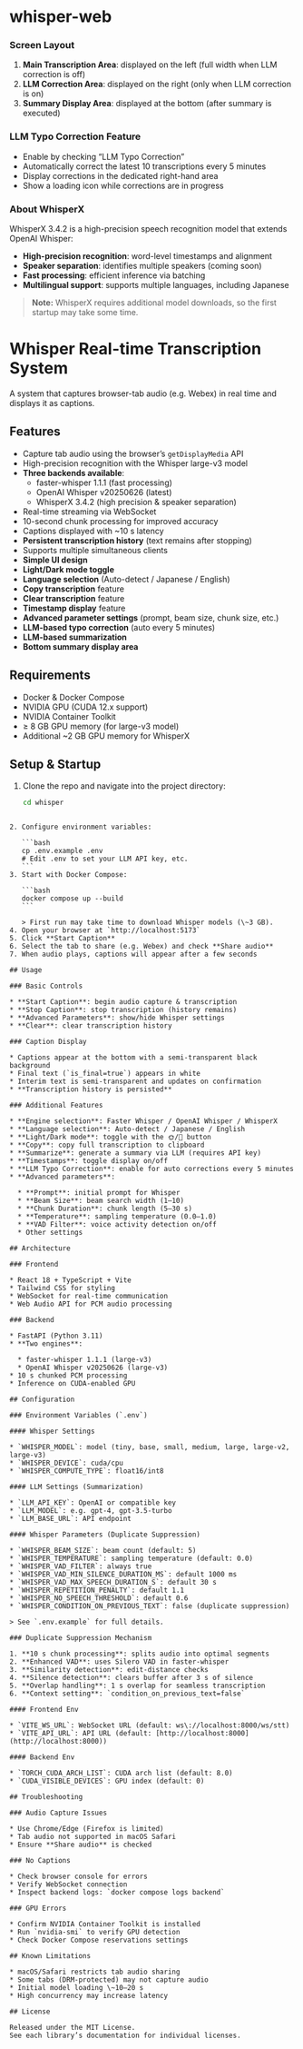 # whisper-web

### Screen Layout

1. **Main Transcription Area**: displayed on the left (full width when LLM correction is off)  
2. **LLM Correction Area**: displayed on the right (only when LLM correction is on)  
3. **Summary Display Area**: displayed at the bottom (after summary is executed)  

### LLM Typo Correction Feature

- Enable by checking “LLM Typo Correction”  
- Automatically correct the latest 10 transcriptions every 5 minutes  
- Display corrections in the dedicated right-hand area  
- Show a loading icon while corrections are in progress  

### About WhisperX

WhisperX 3.4.2 is a high-precision speech recognition model that extends OpenAI Whisper:  
- **High-precision recognition**: word-level timestamps and alignment  
- **Speaker separation**: identifies multiple speakers (coming soon)  
- **Fast processing**: efficient inference via batching  
- **Multilingual support**: supports multiple languages, including Japanese  

> **Note:** WhisperX requires additional model downloads, so the first startup may take some time.

# Whisper Real-time Transcription System

A system that captures browser-tab audio (e.g. Webex) in real time and displays it as captions.

## Features

- Capture tab audio using the browser’s `getDisplayMedia` API  
- High-precision recognition with the Whisper large-v3 model  
- **Three backends available**:  
  - faster-whisper 1.1.1 (fast processing)  
  - OpenAI Whisper v20250626 (latest)  
  - WhisperX 3.4.2 (high precision & speaker separation)  
- Real-time streaming via WebSocket  
- 10-second chunk processing for improved accuracy  
- Captions displayed with ~10 s latency  
- **Persistent transcription history** (text remains after stopping)  
- Supports multiple simultaneous clients  
- **Simple UI design**  
- **Light/Dark mode toggle**  
- **Language selection** (Auto-detect / Japanese / English)  
- **Copy transcription** feature  
- **Clear transcription** feature  
- **Timestamp display** feature  
- **Advanced parameter settings** (prompt, beam size, chunk size, etc.)  
- **LLM-based typo correction** (auto every 5 minutes)  
- **LLM-based summarization**  
- **Bottom summary display area**  

## Requirements

- Docker & Docker Compose  
- NVIDIA GPU (CUDA 12.x support)  
- NVIDIA Container Toolkit  
- ≥ 8 GB GPU memory (for large-v3 model)  
- Additional ~2 GB GPU memory for WhisperX  

## Setup & Startup

1. Clone the repo and navigate into the project directory:  
   ```bash
   cd whisper
````

2. Configure environment variables:

   ```bash
   cp .env.example .env
   # Edit .env to set your LLM API key, etc.
   ```
3. Start with Docker Compose:

   ```bash
   docker compose up --build
   ```

   > First run may take time to download Whisper models (\~3 GB).
4. Open your browser at `http://localhost:5173`
5. Click **Start Caption**
6. Select the tab to share (e.g. Webex) and check **Share audio**
7. When audio plays, captions will appear after a few seconds

## Usage

### Basic Controls

* **Start Caption**: begin audio capture & transcription
* **Stop Caption**: stop transcription (history remains)
* **Advanced Parameters**: show/hide Whisper settings
* **Clear**: clear transcription history

### Caption Display

* Captions appear at the bottom with a semi-transparent black background
* Final text (`is_final=true`) appears in white
* Interim text is semi-transparent and updates on confirmation
* **Transcription history is persisted**

### Additional Features

* **Engine selection**: Faster Whisper / OpenAI Whisper / WhisperX
* **Language selection**: Auto-detect / Japanese / English
* **Light/Dark mode**: toggle with the 🌞/🌙 button
* **Copy**: copy full transcription to clipboard
* **Summarize**: generate a summary via LLM (requires API key)
* **Timestamps**: toggle display on/off
* **LLM Typo Correction**: enable for auto corrections every 5 minutes
* **Advanced parameters**:

  * **Prompt**: initial prompt for Whisper
  * **Beam Size**: beam search width (1–10)
  * **Chunk Duration**: chunk length (5–30 s)
  * **Temperature**: sampling temperature (0.0–1.0)
  * **VAD Filter**: voice activity detection on/off
  * Other settings

## Architecture

### Frontend

* React 18 + TypeScript + Vite
* Tailwind CSS for styling
* WebSocket for real-time communication
* Web Audio API for PCM audio processing

### Backend

* FastAPI (Python 3.11)
* **Two engines**:

  * faster-whisper 1.1.1 (large-v3)
  * OpenAI Whisper v20250626 (large-v3)
* 10 s chunked PCM processing
* Inference on CUDA-enabled GPU

## Configuration

### Environment Variables (`.env`)

#### Whisper Settings

* `WHISPER_MODEL`: model (tiny, base, small, medium, large, large-v2, large-v3)
* `WHISPER_DEVICE`: cuda/cpu
* `WHISPER_COMPUTE_TYPE`: float16/int8

#### LLM Settings (Summarization)

* `LLM_API_KEY`: OpenAI or compatible key
* `LLM_MODEL`: e.g. gpt-4, gpt-3.5-turbo
* `LLM_BASE_URL`: API endpoint

#### Whisper Parameters (Duplicate Suppression)

* `WHISPER_BEAM_SIZE`: beam count (default: 5)
* `WHISPER_TEMPERATURE`: sampling temperature (default: 0.0)
* `WHISPER_VAD_FILTER`: always true
* `WHISPER_VAD_MIN_SILENCE_DURATION_MS`: default 1000 ms
* `WHISPER_VAD_MAX_SPEECH_DURATION_S`: default 30 s
* `WHISPER_REPETITION_PENALTY`: default 1.1
* `WHISPER_NO_SPEECH_THRESHOLD`: default 0.6
* `WHISPER_CONDITION_ON_PREVIOUS_TEXT`: false (duplicate suppression)

> See `.env.example` for full details.

### Duplicate Suppression Mechanism

1. **10 s chunk processing**: splits audio into optimal segments
2. **Enhanced VAD**: uses Silero VAD in faster-whisper
3. **Similarity detection**: edit-distance checks
4. **Silence detection**: clears buffer after 3 s of silence
5. **Overlap handling**: 1 s overlap for seamless transcription
6. **Context setting**: `condition_on_previous_text=false`

#### Frontend Env

* `VITE_WS_URL`: WebSocket URL (default: ws\://localhost:8000/ws/stt)
* `VITE_API_URL`: API URL (default: [http://localhost:8000](http://localhost:8000))

#### Backend Env

* `TORCH_CUDA_ARCH_LIST`: CUDA arch list (default: 8.0)
* `CUDA_VISIBLE_DEVICES`: GPU index (default: 0)

## Troubleshooting

### Audio Capture Issues

* Use Chrome/Edge (Firefox is limited)
* Tab audio not supported in macOS Safari
* Ensure **Share audio** is checked

### No Captions

* Check browser console for errors
* Verify WebSocket connection
* Inspect backend logs: `docker compose logs backend`

### GPU Errors

* Confirm NVIDIA Container Toolkit is installed
* Run `nvidia-smi` to verify GPU detection
* Check Docker Compose reservations settings

## Known Limitations

* macOS/Safari restricts tab audio sharing
* Some tabs (DRM-protected) may not capture audio
* Initial model loading \~10–20 s
* High concurrency may increase latency

## License

Released under the MIT License.
See each library’s documentation for individual licenses.